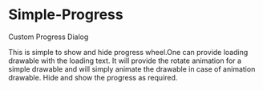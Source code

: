 Simple-Progress
===============

Custom Progress Dialog

 This is simple to show and hide progress wheel.One can provide loading drawable with the loading text.
 It will provide the rotate animation for a simple drawable and will simply animate the drawable in case of animation drawable.
 Hide and show the progress as required.




 
